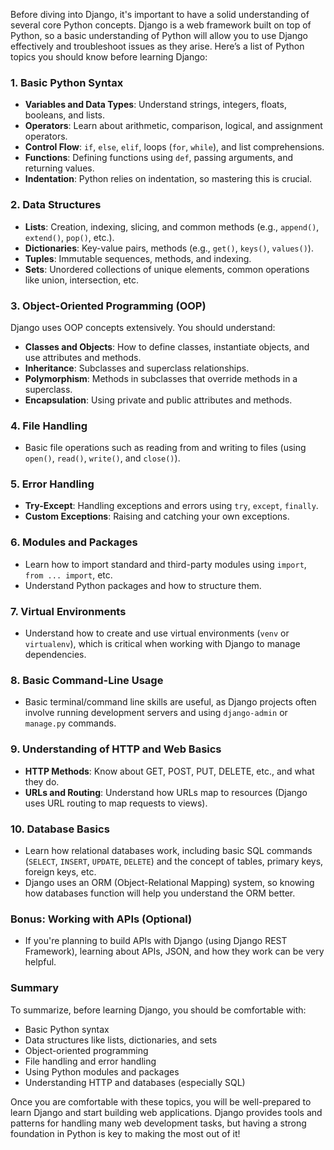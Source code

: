 Before diving into Django, it's important to have a solid understanding of several core Python concepts. Django is a web framework built on top of Python, so a basic understanding of Python will allow you to use Django effectively and troubleshoot issues as they arise. Here’s a list of Python topics you should know before learning Django:

### 1. **Basic Python Syntax**
   - **Variables and Data Types**: Understand strings, integers, floats, booleans, and lists.
   - **Operators**: Learn about arithmetic, comparison, logical, and assignment operators.
   - **Control Flow**: `if`, `else`, `elif`, loops (`for`, `while`), and list comprehensions.
   - **Functions**: Defining functions using `def`, passing arguments, and returning values.
   - **Indentation**: Python relies on indentation, so mastering this is crucial.

### 2. **Data Structures**
   - **Lists**: Creation, indexing, slicing, and common methods (e.g., `append()`, `extend()`, `pop()`, etc.).
   - **Dictionaries**: Key-value pairs, methods (e.g., `get()`, `keys()`, `values()`).
   - **Tuples**: Immutable sequences, methods, and indexing.
   - **Sets**: Unordered collections of unique elements, common operations like union, intersection, etc.

### 3. **Object-Oriented Programming (OOP)**
   Django uses OOP concepts extensively. You should understand:
   - **Classes and Objects**: How to define classes, instantiate objects, and use attributes and methods.
   - **Inheritance**: Subclasses and superclass relationships.
   - **Polymorphism**: Methods in subclasses that override methods in a superclass.
   - **Encapsulation**: Using private and public attributes and methods.

### 4. **File Handling**
   - Basic file operations such as reading from and writing to files (using `open()`, `read()`, `write()`, and `close()`).
   
### 5. **Error Handling**
   - **Try-Except**: Handling exceptions and errors using `try`, `except`, `finally`.
   - **Custom Exceptions**: Raising and catching your own exceptions.

### 6. **Modules and Packages**
   - Learn how to import standard and third-party modules using `import`, `from ... import`, etc.
   - Understand Python packages and how to structure them.

### 7. **Virtual Environments**
   - Understand how to create and use virtual environments (`venv` or `virtualenv`), which is critical when working with Django to manage dependencies.

### 8. **Basic Command-Line Usage**
   - Basic terminal/command line skills are useful, as Django projects often involve running development servers and using `django-admin` or `manage.py` commands.

### 9. **Understanding of HTTP and Web Basics**
   - **HTTP Methods**: Know about GET, POST, PUT, DELETE, etc., and what they do.
   - **URLs and Routing**: Understand how URLs map to resources (Django uses URL routing to map requests to views).
   
### 10. **Database Basics**
   - Learn how relational databases work, including basic SQL commands (`SELECT`, `INSERT`, `UPDATE`, `DELETE`) and the concept of tables, primary keys, foreign keys, etc.
   - Django uses an ORM (Object-Relational Mapping) system, so knowing how databases function will help you understand the ORM better.

### Bonus: **Working with APIs (Optional)**
   - If you're planning to build APIs with Django (using Django REST Framework), learning about APIs, JSON, and how they work can be very helpful.

### Summary
To summarize, before learning Django, you should be comfortable with:
- Basic Python syntax
- Data structures like lists, dictionaries, and sets
- Object-oriented programming
- File handling and error handling
- Using Python modules and packages
- Understanding HTTP and databases (especially SQL)

Once you are comfortable with these topics, you will be well-prepared to learn Django and start building web applications. Django provides tools and patterns for handling many web development tasks, but having a strong foundation in Python is key to making the most out of it!